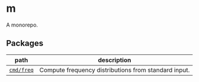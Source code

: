 # m
A monorepo.

## Packages

path | description
--- | ---
[`cmd/freq`](./cmd/freq) | Compute frequency distributions from standard input.
